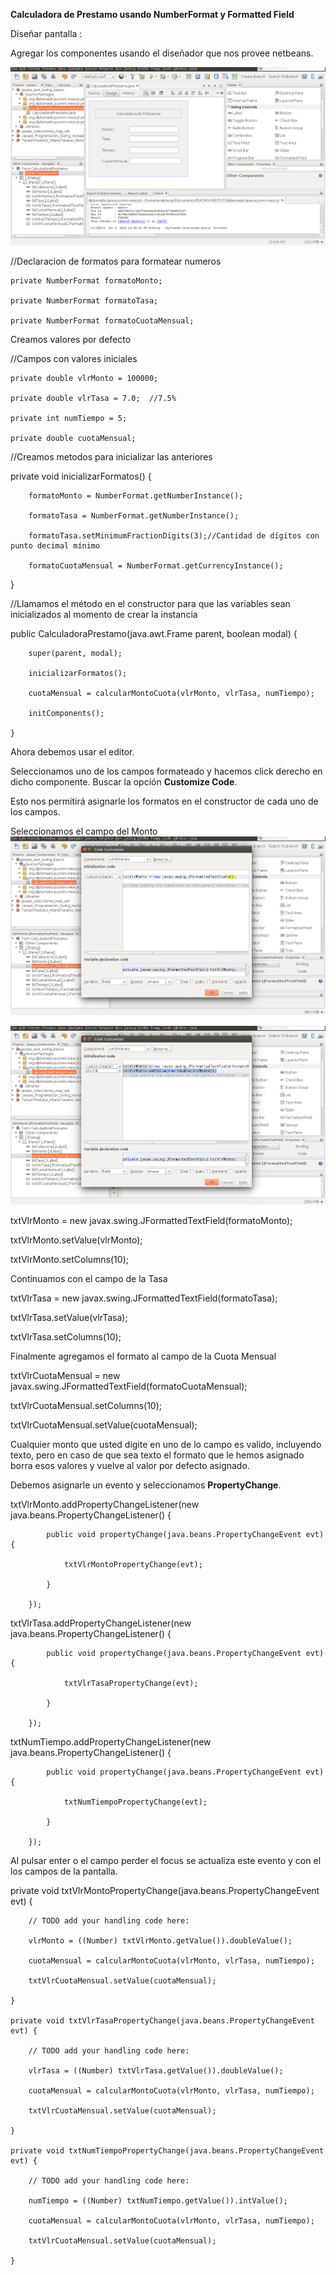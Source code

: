 **Calculadora de Prestamo usando NumberFormat y Formatted Field**

Diseñar pantalla :

Agregar los componentes usando el diseñador que nos provee netbeans.

![image alt text](graphics/image_0.png)

//Declaracion de formatos para formatear numeros

	private NumberFormat formatoMonto;

	private NumberFormat formatoTasa;

	private NumberFormat formatoCuotaMensual;

Creamos valores por defecto

//Campos con valores iniciales

	private double vlrMonto = 100000;

	private double vlrTasa = 7.0;  //7.5%

	private int numTiempo = 5;

	private double cuotaMensual;

//Creamos metodos para inicializar las anteriores

 private void inicializarFormatos() {

    	formatoMonto = NumberFormat.getNumberInstance();

    	formatoTasa = NumberFormat.getNumberInstance();

    	formatoTasa.setMinimumFractionDigits(3);//Cantidad de dígitos con punto decimal mínimo

    	formatoCuotaMensual = NumberFormat.getCurrencyInstance();

 }

//Llamamos el método en el constructor para que las variables sean inicializados al momento de crear la instancia

public CalculadoraPrestamo(java.awt.Frame parent, boolean modal) {

    	super(parent, modal);

    	inicializarFormatos();

    	cuotaMensual = calcularMontoCuota(vlrMonto, vlrTasa, numTiempo);

    	initComponents();

	}

Ahora debemos usar el editor.

Seleccionamos uno de los campos formateado y hacemos click derecho en dicho componente. Buscar la opción **Customize Code**.

Esto nos permitirá asignarle los formatos en el constructor de cada uno de los campos.

Seleccionamos el campo del Monto![image alt text](graphics/image_1.png)

![image alt text](graphics/image_2.png)

txtVlrMonto = new javax.swing.JFormattedTextField(formatoMonto);

txtVlrMonto.setValue(vlrMonto);

txtVlrMonto.setColumns(10);

Continuamos con el campo de la Tasa

txtVlrTasa = new javax.swing.JFormattedTextField(formatoTasa);

txtVlrTasa.setValue(vlrTasa);

txtVlrTasa.setColumns(10);

Finalmente agregamos el formato al campo de la Cuota Mensual

txtVlrCuotaMensual = new javax.swing.JFormattedTextField(formatoCuotaMensual);

txtVlrCuotaMensual.setColumns(10);

txtVlrCuotaMensual.setValue(cuotaMensual);

Cualquier monto que usted digite en uno de lo campo es valido, incluyendo texto, pero en caso de que sea texto el formato que le hemos asignado borra esos valores y vuelve al valor por defecto asignado.

Debemos asignarle un evento y seleccionamos **PropertyChange**.

txtVlrMonto.addPropertyChangeListener(new java.beans.PropertyChangeListener() {

        	public void propertyChange(java.beans.PropertyChangeEvent evt) {

            	txtVlrMontoPropertyChange(evt);

        	}

    	});

txtVlrTasa.addPropertyChangeListener(new java.beans.PropertyChangeListener() {

        	public void propertyChange(java.beans.PropertyChangeEvent evt) {

            	txtVlrTasaPropertyChange(evt);

        	}

    	});

 txtNumTiempo.addPropertyChangeListener(new java.beans.PropertyChangeListener() {

        	public void propertyChange(java.beans.PropertyChangeEvent evt) {

            	txtNumTiempoPropertyChange(evt);

        	}

    	});

Al pulsar enter o el campo perder el focus se actualiza este evento y con el los campos de la pantalla.

private void txtVlrMontoPropertyChange(java.beans.PropertyChangeEvent evt) {                                     	 

    	// TODO add your handling code here:

    	vlrMonto = ((Number) txtVlrMonto.getValue()).doubleValue();

    	cuotaMensual = calcularMontoCuota(vlrMonto, vlrTasa, numTiempo);

    	txtVlrCuotaMensual.setValue(cuotaMensual);

	}                                     	 

	private void txtVlrTasaPropertyChange(java.beans.PropertyChangeEvent evt) {                                     	 

    	// TODO add your handling code here:

    	vlrTasa = ((Number) txtVlrTasa.getValue()).doubleValue();

    	cuotaMensual = calcularMontoCuota(vlrMonto, vlrTasa, numTiempo);

    	txtVlrCuotaMensual.setValue(cuotaMensual);

	}                                   	 

	private void txtNumTiempoPropertyChange(java.beans.PropertyChangeEvent evt) {                                       	 

    	// TODO add your handling code here:

    	numTiempo = ((Number) txtNumTiempo.getValue()).intValue();

    	cuotaMensual = calcularMontoCuota(vlrMonto, vlrTasa, numTiempo);

    	txtVlrCuotaMensual.setValue(cuotaMensual);

	}                                     	 

